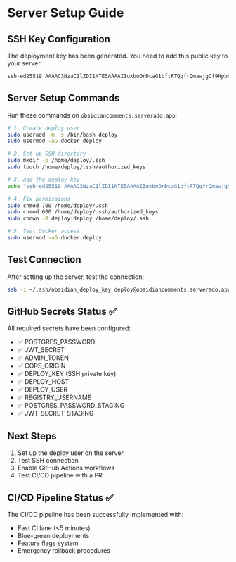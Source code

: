 # Server Setup Guide

## SSH Key Configuration

The deployment key has been generated. You need to add this public key to your server:

```bash
ssh-ed25519 AAAAC3NzaC1lZDI1NTE5AAAAIIuxbnOrDcaG1bftRTQqfrQmawjgCf9HpbbIius8cP5o obsidian-deploy@github-actions
```

## Server Setup Commands

Run these commands on `obsidiancomments.serverado.app`:

```bash
# 1. Create deploy user
sudo useradd -m -s /bin/bash deploy
sudo usermod -aG docker deploy

# 2. Set up SSH directory
sudo mkdir -p /home/deploy/.ssh
sudo touch /home/deploy/.ssh/authorized_keys

# 3. Add the deploy key
echo "ssh-ed25519 AAAAC3NzaC1lZDI1NTE5AAAAIIuxbnOrDcaG1bftRTQqfrQmawjgCf9HpbbIius8cP5o obsidian-deploy@github-actions" | sudo tee -a /home/deploy/.ssh/authorized_keys

# 4. Fix permissions
sudo chmod 700 /home/deploy/.ssh
sudo chmod 600 /home/deploy/.ssh/authorized_keys
sudo chown -R deploy:deploy /home/deploy/.ssh

# 5. Test Docker access
sudo usermod -aG docker deploy
```

## Test Connection

After setting up the server, test the connection:

```bash
ssh -i ~/.ssh/obsidian_deploy_key deploy@obsidiancomments.serverado.app "docker --version"
```

## GitHub Secrets Status ✅

All required secrets have been configured:

- ✅ POSTGRES_PASSWORD
- ✅ JWT_SECRET  
- ✅ ADMIN_TOKEN
- ✅ CORS_ORIGIN
- ✅ DEPLOY_KEY (SSH private key)
- ✅ DEPLOY_HOST
- ✅ DEPLOY_USER
- ✅ REGISTRY_USERNAME
- ✅ POSTGRES_PASSWORD_STAGING
- ✅ JWT_SECRET_STAGING

## Next Steps

1. Set up the deploy user on the server
2. Test SSH connection  
3. Enable GitHub Actions workflows
4. Test CI/CD pipeline with a PR

## CI/CD Pipeline Status ✅

The CI/CD pipeline has been successfully implemented with:
- Fast CI lane (<5 minutes)
- Blue-green deployments
- Feature flags system
- Emergency rollback procedures